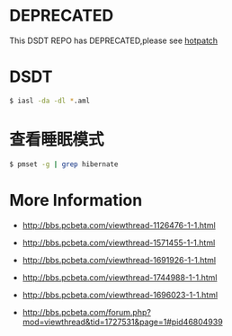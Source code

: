 # DEPRECATED

This DSDT REPO has DEPRECATED,please see [hotpatch](https://github.com/acer-k50/hotpatch)

# DSDT

```bash
$ iasl -da -dl *.aml
```

# 查看睡眠模式

```bash
$ pmset -g | grep hibernate
```

# More Information

* http://bbs.pcbeta.com/viewthread-1126476-1-1.html

* http://bbs.pcbeta.com/viewthread-1571455-1-1.html

* http://bbs.pcbeta.com/viewthread-1691926-1-1.html

* http://bbs.pcbeta.com/viewthread-1744988-1-1.html

* http://bbs.pcbeta.com/viewthread-1696023-1-1.html

* http://bbs.pcbeta.com/forum.php?mod=viewthread&tid=1727531&page=1#pid46804939
